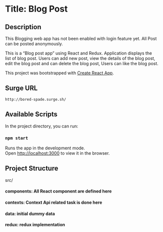 # Title: Blog Post

## Description

This Blogging web app has not been enabled with login feature yet. All Post can be posted anonymously.

This is a “Blog post app” using React and Redux. Application displays the list of blog post. Users can add new post, view the details of the blog post, edit the blog post and can delete the blog post, Users can like the blog post.

This project was bootstrapped with [Create React App](https://github.com/facebook/create-react-app).

## Surge URL

`http://bored-spade.surge.sh/`

## Available Scripts

In the project directory, you can run:

### `npm start`

Runs the app in the development mode.<br />
Open [http://localhost:3000](http://localhost:3000) to view it in the browser.

## Project Structure

src/

#### components: All React component are defined here

#### contexts: Context Api related task is done here

#### data: initial dummy data

#### redux: redux implementation
